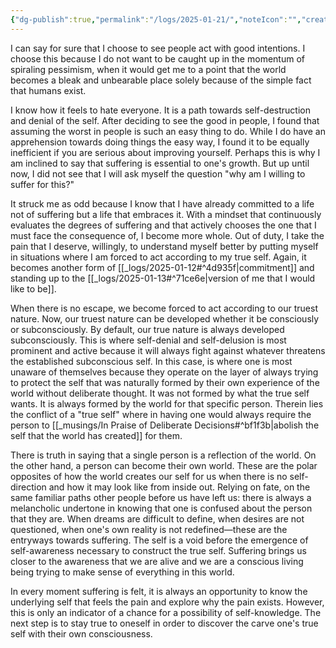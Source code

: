 ```yaml
---
{"dg-publish":true,"permalink":"/logs/2025-01-21/","noteIcon":"","created":"2025-01-21"}
---
```


I can say for sure that I choose to see people act with good intentions. I choose this because I do not want to be caught up in the momentum of spiraling pessimism, when it would get me to a point that the world becomes a bleak and unbearable place solely because of the simple fact that humans exist.

I know how it feels to hate everyone. It is a path towards self-destruction and denial of the self. After deciding to see the good in people, I found that assuming the worst in people is such an easy thing to do. While I do have an apprehension towards doing things the easy way, I found it to be equally inefficient if you are serious about improving yourself. Perhaps this is why I am inclined to say that suffering is essential to one's growth. But up until now, I did not see that I will ask myself the question "why am I willing to suffer for this?"

It struck me as odd because I know that I have already committed to a life not of suffering but a life that embraces it. With a mindset that continuously evaluates the degrees of suffering and that actively chooses the one that I must face the consequence of, I become more whole. Out of duty, I take the pain that I deserve, willingly, to understand myself better by putting myself in situations where I am forced to act according to my true self. Again, it becomes another form of [[_logs/2025-01-12#^4d935f\|commitment]] and standing up to the [[_logs/2025-01-13#^71ce6e\|version of me that I would like to be]].

When there is no escape, we become forced to act according to our truest nature. Now, our truest nature can be developed whether it be consciously or subconsciously. By default, our true nature is always developed subconsciously. This is where self-denial and self-delusion is most prominent and active because it will always fight against whatever threatens the established subconscious self. In this case, is where one is most unaware of themselves because they operate on the layer of always trying to protect the self that was naturally formed by their own experience of the world without deliberate thought. It was not formed by what the true self wants. It is always formed by the world for that specific person. Therein lies the conflict of a "true self" where in having one would always require the person to [[_musings/In Praise of Deliberate Decisions#^bf1f3b\|abolish the self that the world has created]] for them.

There is truth in saying that a single person is a reflection of the world. On the other hand, a person can become their own world. These are the polar opposites of how the world creates our self for us when there is no self-direction and how it may look like from inside out. Relying on fate, on the same familiar paths other people before us have left us: there is always a melancholic undertone in knowing that one is confused about the person that they are. When dreams are difficult to define, when desires are not questioned, when one's own reality is not redefined—these are the entryways towards suffering. The self is a void before the emergence of self-awareness necessary to construct the true self. Suffering brings us closer to the awareness that we are alive and we are a conscious living being trying to make sense of everything in this world. 

In every moment suffering is felt, it is always an opportunity to know the underlying self that feels the pain and explore why the pain exists. However, this is only an indicator of a chance for a possibility of self-knowledge. The next step is to stay true to oneself in order to discover the carve one's true self with their own consciousness.